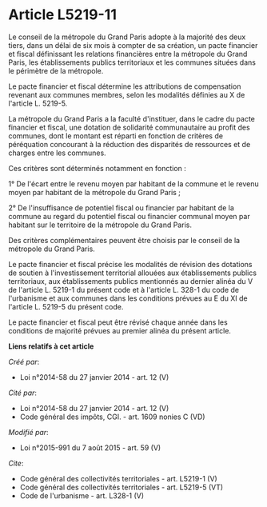 # Article L5219-11

Le conseil de la métropole du Grand Paris adopte à la majorité des deux tiers, dans un délai de six mois à compter de sa
création, un pacte financier et fiscal définissant les relations financières entre la métropole du Grand Paris, les
établissements publics territoriaux et les communes situées dans le périmètre de la métropole. 

Le pacte financier et fiscal détermine les attributions de compensation revenant aux communes membres, selon les modalités
définies au X de l'article L. 5219-5. 

La métropole du Grand Paris a la faculté d'instituer, dans le cadre du pacte financier et fiscal, une dotation de solidarité
communautaire au profit des communes, dont le montant est réparti en fonction de critères de péréquation concourant à la
réduction des disparités de ressources et de charges entre les communes. 

Ces critères sont déterminés notamment en fonction : 

1° De l'écart entre le revenu moyen par habitant de la commune et le revenu moyen par habitant de la métropole du Grand
Paris ; 

2° De l'insuffisance de potentiel fiscal ou financier par habitant de la commune au regard du potentiel fiscal ou financier
communal moyen par habitant sur le territoire de la métropole du Grand Paris. 

Des critères complémentaires peuvent être choisis par le conseil de la métropole du Grand Paris. 

Le pacte financier et fiscal précise les modalités de révision des dotations de soutien à l'investissement territorial
allouées aux établissements publics territoriaux, aux établissements publics mentionnés au dernier alinéa du V de l'article
L. 5219-1 du présent code et à l'article L. 328-1 du code de l'urbanisme et aux communes dans les conditions prévues au E du
XI de l'article L. 5219-5 du présent code. 

Le pacte financier et fiscal peut être révisé chaque année dans les conditions de majorité prévues au premier alinéa du
présent article.

**Liens relatifs à cet article**

_Créé par_:

  - Loi n°2014-58 du 27 janvier 2014 - art. 12 (V)

_Cité par_:

  - Loi n°2014-58 du 27 janvier 2014 - art. 12 (V)
  - Code général des impôts, CGI. - art. 1609 nonies C (VD)

_Modifié par_:

  - Loi n°2015-991 du 7 août 2015 - art. 59 (V)

_Cite_:

  - Code général des collectivités territoriales - art. L5219-1 (V)
  - Code général des collectivités territoriales - art. L5219-5 (VT)
  - Code de l'urbanisme - art. L328-1 (V)
